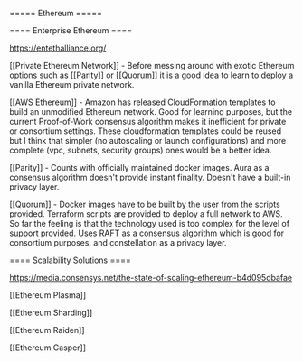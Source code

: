 ===== Ethereum =====

==== Enterprise Ethereum ====

https://entethalliance.org/

[[Private Ethereum Network]] - Before messing around with exotic Ethereum options such as [[Parity]] or [[Quorum]] it is a good idea to learn to deploy a vanilla Ethereum private network.

[[AWS Ethereum]] - Amazon has released CloudFormation templates to build an unmodified Ethereum network. Good for learning purposes, but the current Proof-of-Work consensus algorithm makes it inefficient for private or consortium settings. These cloudformation templates could be reused but I think that simpler (no autoscaling or launch configurations) and more complete (vpc, subnets, security groups) ones would be a better idea.

[[Parity]] - Counts with officially maintained docker images. Aura as a consensus algorithm doesn't provide instant finality. Doesn't have a built-in privacy layer.

[[Quorum]] - Docker images have to be built by the user from the scripts provided. Terraform scripts are provided to deploy a full network to AWS. So far the feeling is that the technology used is too complex for the level of support provided. Uses RAFT as a consensus algorithm which is good for consortium purposes, and constellation as a privacy layer.

==== Scalability Solutions ====

https://media.consensys.net/the-state-of-scaling-ethereum-b4d095dbafae

[[Ethereum Plasma]]

[[Ethereum Sharding]]

[[Ethereum Raiden]]

[[Ethereum Casper]]